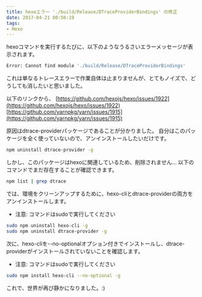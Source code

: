 ```yaml
---
title: hexoエラー './build/Release/DTraceProviderBindings' の修正
date: 2017-04-21 00:56:19
tags:
- Hexo
---
```


hexoコマンドを実行するたびに、以下のようなうるさいエラーメッセージが表示されます。

```sh
Error: Cannot find module './build/Release/DTraceProviderBindings'
```

これは単なるトレースエラーで作業自体は止まりませんが、とてもノイズで、どうしても消したいと思いました。

以下のリンクから、
[https://github.com/hexojs/hexo/issues/1922](https://github.com/hexojs/hexo/issues/1922)
[https://github.com/yarnpkg/yarn/issues/1915](https://github.com/yarnpkg/yarn/issues/1915)

原因はdtrace-providerパッケージであることが分かりました。
自分はこのパッケージを全く使っていないので、アンインストールしたいだけです。

```sh
npm uninstall dtrace-provider -g
```

しかし、このパッケージはhexoに関連しているため、削除されません…
以下のコマンドでまだ存在することが確認できます。

```sh
npm list | grep dtrace
```

では、環境をクリーンアップするために、hexo-cliとdtrace-providerの両方をアンインストールします。

* 注意: コマンドはsudoで実行してください

```sh
sudo npm uninstall hexo-cli -g
sudo npm uninstall dtrace-provider -g
```

次に、hexo-cliを--no-optionalオプション付きでインストールし、dtrace-providerがインストールされていないことを確認します。

* 注意: コマンドはsudoで実行してください

```sh
sudo npm install hexo-cli --no-optional -g
```

これで、世界が再び静かになりました。:)
